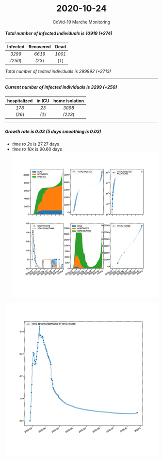 <div align='center'>

# 2020-10-24
CoVid-19 Marche Monitoring
</div>

##### Total number of infected individuals is 10919 (+274)
Infected | Recovered | Dead
:---: | :---: | :---:
*3299* | *6619* | *1001*
*(250*) | *(23*) | (*1*)

*Total number of tested individuals is 299892 (+2713)*
***
##### Current number of infected individuals is 3299 (+250)
hospitalized | in ICU | home isolation
:---: | :---: | :---:
*178* |*23* |*3098*
*(26*) |*(1*) |*(223*)
***
##### Growth rate is 0.03 (5 days smoothing is 0.03)
- *time to 2x* is 27.27 days
- *time to 10x* is 90.60 days
![stats][stats]

![infected_normalized][infected_normalized]

[stats]: stats_Marche.png
[infected_normalized]: infected_normalized_Marche.png
